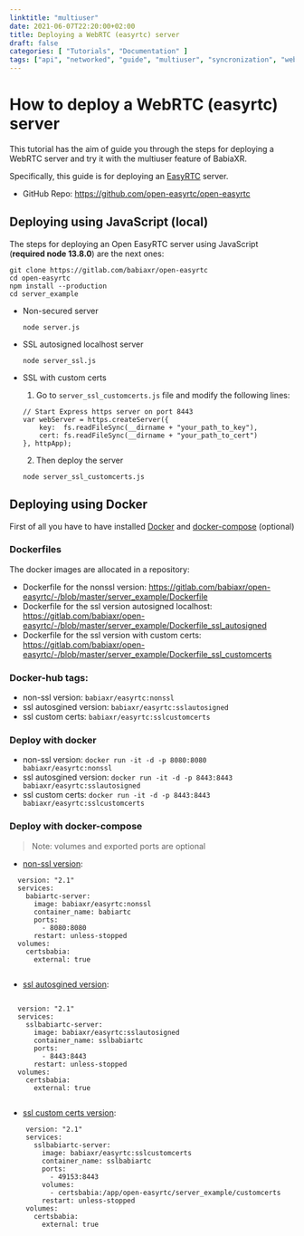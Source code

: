 ```yaml
---
linktitle: "multiuser"
date: 2021-06-07T22:20:00+02:00
title: Deploying a WebRTC (easyrtc) server
draft: false
categories: [ "Tutorials", "Documentation" ]
tags: ["api", "networked", "guide", "multiuser", "syncronization", "webrtc"]
---
```


# How to deploy a WebRTC (easyrtc) server

This tutorial has the aim of guide you through the steps for deploying a WebRTC server and try it with the multiuser feature of BabiaXR.

Specifically, this guide is for deploying an [EasyRTC](https://easyrtc.com/) server.

- GitHub Repo: https://github.com/open-easyrtc/open-easyrtc

## Deploying using JavaScript (local)

The steps for deploying an Open EasyRTC server using JavaScript (**required node 13.8.0**) are the next ones:

```
git clone https://gitlab.com/babiaxr/open-easyrtc
cd open-easyrtc
npm install --production
cd server_example
```

- Non-secured server
    ```
    node server.js
    ```

- SSL autosigned localhost server
    ```
    node server_ssl.js
    ```

- SSL with custom certs
    1. Go to `server_ssl_customcerts.js` file and modify the following lines:
    ```
    // Start Express https server on port 8443
    var webServer = https.createServer({
        key:  fs.readFileSync(__dirname + "your_path_to_key"),
        cert: fs.readFileSync(__dirname + "your_path_to_cert")
    }, httpApp);
    ```
    2. Then deploy the server
    ```
    node server_ssl_customcerts.js
    ```

## Deploying using Docker

First of all you have to have installed [Docker](https://www.docker.com/) and [docker-compose](https://www.docker.com/) (optional)

### Dockerfiles

The docker images are allocated in a repository:

- Dockerfile for the nonssl version: https://gitlab.com/babiaxr/open-easyrtc/-/blob/master/server_example/Dockerfile
- Dockerfile for the ssl version autosigned localhost: https://gitlab.com/babiaxr/open-easyrtc/-/blob/master/server_example/Dockerfile_ssl_autosigned
- Dockerfile for the ssl version with custom certs: https://gitlab.com/babiaxr/open-easyrtc/-/blob/master/server_example/Dockerfile_ssl_customcerts

### Docker-hub tags:

- non-ssl version: `babiaxr/easyrtc:nonssl`
- ssl autosgined version: `babiaxr/easyrtc:sslautosigned`
- ssl custom certs: `babiaxr/easyrtc:sslcustomcerts`

### Deploy with docker

- non-ssl version: `docker run -it -d -p 8080:8080 babiaxr/easyrtc:nonssl`
- ssl autosgined version: `docker run -it -d -p 8443:8443 babiaxr/easyrtc:sslautosigned`
- ssl custom certs: `docker run -it -d -p 8443:8443 babiaxr/easyrtc:sslcustomcerts`



### Deploy with docker-compose

> Note: volumes and exported ports are optional

- [non-ssl version](https://gitlab.com/babiaxr/open-easyrtc/-/blob/master/server_example/docker-compose-nonssl.yml):

```
  version: "2.1"
  services:
    babiartc-server:
      image: babiaxr/easyrtc:nonssl
      container_name: babiartc
      ports:
        - 8080:8080
      restart: unless-stopped
  volumes:
    certsbabia:
      external: true


```

- [ssl autosgined version](https://gitlab.com/babiaxr/open-easyrtc/-/blob/master/server_example/docker-compose-ssl-autosigned.yml):

```

  version: "2.1"
  services:
    sslbabiartc-server:
      image: babiaxr/easyrtc:sslautosigned
      container_name: sslbabiartc
      ports:
        - 8443:8443
      restart: unless-stopped
  volumes:
    certsbabia:
      external: true


```

- [ssl custom certs version](https://gitlab.com/babiaxr/open-easyrtc/-/blob/master/server_example/docker-compose-ssl-customcerts.yml): 
```
    version: "2.1"
    services:
      sslbabiartc-server:
        image: babiaxr/easyrtc:sslcustomcerts
        container_name: sslbabiartc
        ports:
          - 49153:8443
        volumes:
          - certsbabia:/app/open-easyrtc/server_example/customcerts
        restart: unless-stopped
    volumes:
      certsbabia:
        external: true
```
